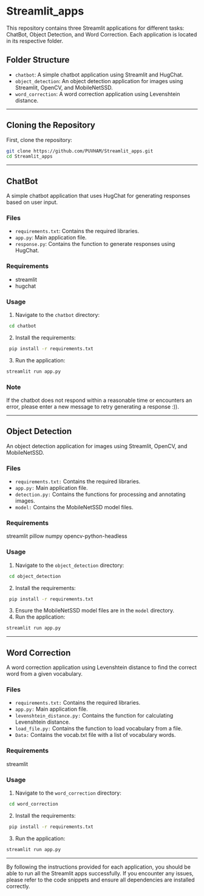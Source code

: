 # Streamlit_apps

This repository contains three Streamlit applications for different tasks: ChatBot, Object Detection, and Word Correction. Each application is located in its respective folder.

## Folder Structure

- `chatbot`: A simple chatbot application using Streamlit and HugChat.
- `object_detection`: An object detection application for images using Streamlit, OpenCV, and MobileNetSSD.
- `word_correction`: A word correction application using Levenshtein distance.

---
## Cloning the Repository

First, clone the repository:

```bash
git clone https://github.com/PUVHAM/Streamlit_apps.git
cd Streamlit_apps
```

---

## ChatBot

A simple chatbot application that uses HugChat for generating responses based on user input.

### Files

- `requirements.txt`: Contains the required libraries.
- `app.py`: Main application file.
- `response.py`: Contains the function to generate responses using HugChat.

### Requirements

- streamlit
- hugchat

### Usage

1. Navigate to the `chatbot` directory:
  ```bash
   cd chatbot
  ``` 
2. Install the requirements:
  ```bash
   pip install -r requirements.txt
  ``` 
3. Run the application:
  ```bash
  streamlit run app.py
  ```

### Note
If the chatbot does not respond within a reasonable time or encounters an error, please enter a new message to retry generating a response :)).

---

## Object Detection

An object detection application for images using Streamlit, OpenCV, and MobileNetSSD.

### Files

- `requirements.txt:` Contains the required libraries.
- `app.py:` Main application file.
- `detection.py:` Contains the functions for processing and annotating images.
- `model:` Contains the MobileNetSSD model files.

### Requirements

streamlit
pillow
numpy
opencv-python-headless

### Usage

1. Navigate to the `object_detection` directory:
  ```bash
   cd object_detection
  ``` 
2. Install the requirements:
  ```bash
   pip install -r requirements.txt
  ``` 
3. Ensure the MobileNetSSD model files are in the `model` directory.
4. Run the application:
  ```bash
  streamlit run app.py
  ```

---

## Word Correction

A word correction application using Levenshtein distance to find the correct word from a given vocabulary.

### Files

- `requirements.txt:` Contains the required libraries.
- `app.py:` Main application file.
- `levenshtein_distance.py:` Contains the function for calculating Levenshtein distance.
- `load_file.py:` Contains the function to load vocabulary from a file.
- `Data:` Contains the vocab.txt file with a list of vocabulary words.

### Requirements
streamlit

### Usage

1. Navigate to the `word_correction` directory:
  ```bash
   cd word_correction
  ``` 
2. Install the requirements:
  ```bash
   pip install -r requirements.txt
  ``` 
3. Run the application:
  ```bash
  streamlit run app.py
  ```

---

By following the instructions provided for each application, you should be able to run all the Streamlit apps successfully. If you encounter any issues, please refer to the code snippets and ensure all dependencies are installed correctly.
